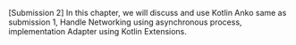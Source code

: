 [Submission 2] In this chapter, we will discuss and use Kotlin Anko same as submission 1, Handle Networking using asynchronous process, implementation Adapter using Kotlin Extensions.
